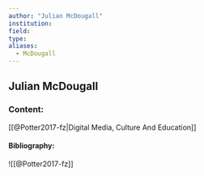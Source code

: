 ```yaml
---
author: "Julian McDougall"
institution:
field:
type:
aliases:
  - McDougall
---
```


## Julian McDougall

### Content:
[[@Potter2017-fz|Digital Media, Culture And Education]]

#### Bibliography:

![[@Potter2017-fz]]